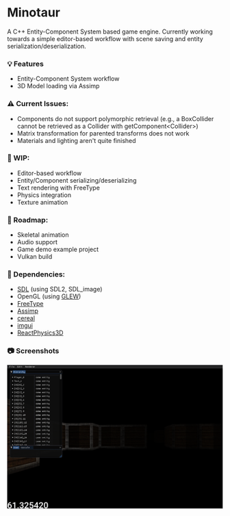 # Minotaur
A C++ Entity-Component System based game engine.  Currently working towards a simple editor-based workflow with scene saving and entity serialization/deserialization.

### 💡 Features
* Entity-Component System workflow
* 3D Model loading via Assimp

### ⚠ Current Issues:
* Components do not support polymorphic retrieval (e.g., a BoxCollider cannot be retrieved as a Collider with getComponent\<Collider\>)
* Matrix transformation for parented transforms does not work
* Materials and lighting aren't quite finished

### 🔨 WIP:
* Editor-based workflow
* Entity/Component serializing/deserializing
* Text rendering with FreeType
* Physics integration
* Texture animation

### 🚗 Roadmap:
* Skeletal animation
* Audio support
* Game demo example project
* Vulkan build

### 📌 Dependencies:
* [SDL](https://www.libsdl.org/) (using SDL2, SDL_image)
* OpenGL (using [GLEW](http://glew.sourceforge.net/))
* [FreeType](https://www.freetype.org/)
* [Assimp](http://www.assimp.org/)
* [cereal](https://uscilab.github.io/cereal/index.html)
* [imgui](https://github.com/ocornut/imgui)
* [ReactPhysics3D](https://www.reactphysics3d.com/)

### 📷 Screenshots
![Editor View](https://raw.githubusercontent.com/nmacadam/Minotaur/master/Screenshots/boxroom.PNG)
